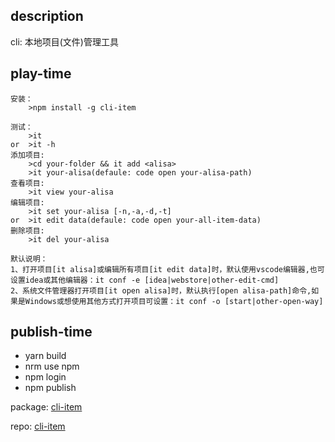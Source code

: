 ## description

cli: 本地项目(文件)管理工具

## play-time

```
安装：
    >npm install -g cli-item

测试：
    >it
or  >it -h
添加项目:
    >cd your-folder && it add <alisa>
    >it your-alisa(defaule: code open your-alisa-path)
查看项目:
    >it view your-alisa
编辑项目:
    >it set your-alisa [-n,-a,-d,-t]
or  >it edit data(defaule: code open your-all-item-data)
删除项目:
    >it del your-alisa

默认说明：
1、打开项目[it alisa]或编辑所有项目[it edit data]时，默认使用vscode编辑器,也可设置idea或其他编辑器：it conf -e [idea|webstore|other-edit-cmd]
2、系统文件管理器打开项目[it open alisa]时，默认执行[open alisa-path]命令,如果是Windows或想使用其他方式打开项目可设置：it conf -o [start|other-open-way]

```

## publish-time

- yarn build
- nrm use npm
- npm login
- npm publish

package: [cli-item](https://www.npmjs.com/package/cli-item)

repo: [cli-item](https://github.com/linshangchun/cli-item)
